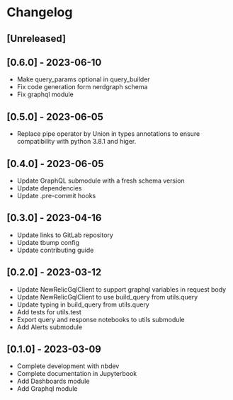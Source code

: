 # Changelog

## [Unreleased]

## [0.6.0] - 2023-06-10

* Make query_params optional in query_builder
* Fix code generation form nerdgraph schema
* Fix graphql module

## [0.5.0] - 2023-06-05

* Replace pipe operator by Union in types annotations to ensure compatibility with python 3.8.1 and higer.

## [0.4.0] - 2023-06-05

* Update GraphQL submodule with a fresh schema version
* Update dependencies
* Update .pre-commit hooks

## [0.3.0] - 2023-04-16

* Update links to GitLab repository
* Update tbump config
* Update contributing guide

## [0.2.0] - 2023-03-12

* Update NewRelicGqlClient to support graphql variables in request body
* Update NewRelicGqlClient to use build_query from utils.query
* Update typing in build_query from utils.query
* Add tests for utils.test
* Export query and response notebooks to utils submodule
* Add Alerts submodule

## [0.1.0] - 2023-03-09

* Complete development with nbdev
* Complete documentation in Jupyterbook
* Add Dashboards module
* Add Graphql module

